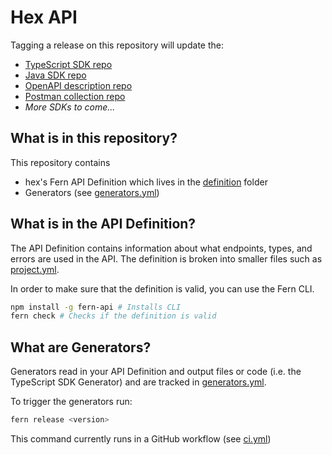 # Hex API

Tagging a release on this repository will update the:

- [TypeScript SDK repo](https://github.com/fern-hex/hex-node)
- [Java SDK repo](https://github.com/fern-hex/hex-java)
- [OpenAPI description repo](https://github.com/fern-hex/hex-openapi)
- [Postman collection repo](https://github.com/fern-hex/hex-postman)
- _More SDKs to come..._

## What is in this repository?

This repository contains

- hex's Fern API Definition which lives in the [definition](./fern/api/definition/) folder
- Generators (see [generators.yml](./fern/api/generators.yml))

## What is in the API Definition?

The API Definition contains information about what endpoints, types, and errors are used in the API. The definition is broken into smaller files such as [project.yml](fern/api/definition/project.yml).

In order to make sure that the definition is valid, you can use the Fern CLI.

```bash
npm install -g fern-api # Installs CLI
fern check # Checks if the definition is valid
```

## What are Generators?

Generators read in your API Definition and output files or code (i.e. the TypeScript SDK Generator) and are tracked in [generators.yml](./fern/api/generators.yml).

To trigger the generators run:

```bash
fern release <version>
```

This command currently runs in a GitHub workflow (see [ci.yml](.github/workflows/ci.yml#L32))
